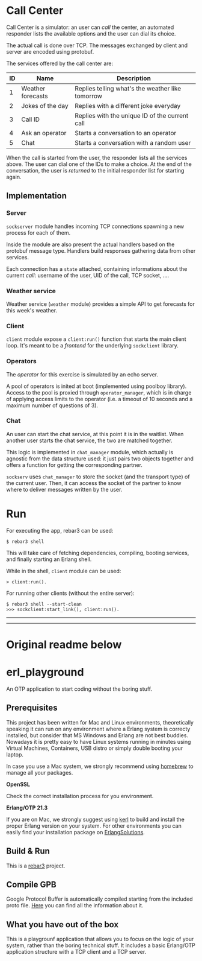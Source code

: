 # Call Center

Call Center is a simulator: an user can *call* the center, an automated
responder lists the available options and the user can dial its choice.

The actual call is done over TCP. The messages exchanged by client and server
are encoded using protobuf.

The services offered by the call center are:

| ID | Name              | Description                                      |
| -- | ----              | -----------                                      |
| 1  | Weather forecasts | Replies telling what's the weather like tomorrow |
| 2  | Jokes of the day  | Replies with a different joke everyday           |
| 3  | Call ID           | Replies with the unique ID of the current call   |
| 4  | Ask an operator   | Starts a conversation to an operator             |
| 5  | Chat              | Starts a conversation with a random user         |

When the call is started from the user, the responder lists all the services
above. The user can dial one of the IDs to make a choice. At the end of the
conversation, the user is *returned* to the initial responder list for starting
again.

## Implementation

### Server

`sockserver` module handles incoming TCP connections spawning a new process for
each of them.

Inside the module are also present the actual handlers based on the protobuf
message type. Handlers build responses gathering data from other services.

Each connection has a `state` attached, containing informations about the
current *call*: username of the user, UID of the call, TCP socket, ....


### Weather service

Weather service (`weather` module) provides a simple API to get forecasts for
this week's weather.


### Client

`client` module expose a `client:run()` function that starts the main client
loop. It's meant to be a *frontend* for the underlying `sockclient` library.


### Operators

The *operator* for this exercise is simulated by an echo server.

A pool of operators is inited at boot (implemented using poolboy library).
Access to the pool is proxied through `operator_manager`, which is in charge of
applying access limits to the operator (i.e. a timeout of 10 seconds and a
maximum number of questions of 3).


### Chat

An user can start the chat service, at this point it is in the waitlist. When
another user starts the chat service, the two are matched together.

This logic is implemented in `chat_manager` module, which actually is agnostic
from the data structure used: it just pairs two objects together and offers a
function for getting the corresponding partner.

`sockserv` uses `chat_manager` to store the socket (and the transport type) of
the current user. Then, it can access the socket of the partner to know where
to deliver messages written by the user.


# Run

For executing the app, rebar3 can be used:

```
$ rebar3 shell
```

This will take care of fetching dependencies, compiling, booting services, and
finally starting an Erlang shell.

While in the shell, `client` module can be used:

```
> client:run().
```

For running other clients (without the entire server):

```
$ rebar3 shell --start-clean
>>> sockclient:start_link(), client:run().
```

---
---

# Original readme below

# erl_playground

An OTP application to start coding without the boring stuff.

## Prerequisites
This project has been written for Mac and Linux environments, theoretically speaking it can run on any environment where a Erlang system is correcty installed, but consider that MS Windows and Erlang are not best buddies. Nowadays it is pretty easy to have Linux systems running in minutes using Virtual Machines, Containers, USB distro or simply double booting your laptop.

In case you use a Mac system, we strongly recommend using [homebrew](https://brew.sh/) to manage all your packages.

**OpenSSL**

Check the correct installation process for you environment.

**Erlang/OTP 21.3**

If you are on Mac, we strongly suggest using [kerl](https://github.com/kerl/kerl) to build and install the proper Erlang version on your system. For other environments you can easily find your installation package on [ErlangSolutions](https://www.erlang-solutions.com/).

## Build & Run

This is a [rebar3](https://www.rebar3.org/) project.

## Compile GPB

Google Protocol Buffer is automatically compiled starting from the included proto file.
[Here](https://developers.google.com/protocol-buffers/) you can find all the information about it.

## What you have out of the box
This is a playgrounf application that allows you to focus on the logic of your system, rather than the boring technical stuff. It includes a basic Erlang/OTP application structure with a TCP client and a TCP server.
